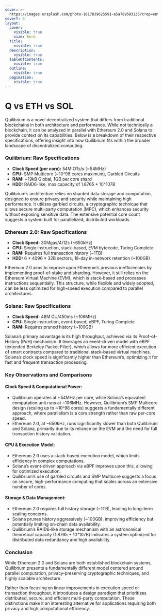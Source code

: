 ```yaml
---
cover: >-
  https://images.unsplash.com/photo-1617839625591-e5a789593135?crop=entropy&cs=srgb&fm=jpg&ixid=M3wxOTcwMjR8MHwxfHNlYXJjaHwxfHxxdWFudHVtfGVufDB8fHx8MTcxODcyMzIxNHww&ixlib=rb-4.0.3&q=85
coverY: 0
layout:
  cover:
    visible: true
    size: hero
  title:
    visible: true
  description:
    visible: true
  tableOfContents:
    visible: true
  outline:
    visible: true
  pagination:
    visible: true
---
```


# Q vs ETH vs SOL

Quilibrium is a novel decentralized system that differs from traditional blockchains in both architecture and performance. While not technically a blockchain, it can be analyzed in parallel with Ethereum 2.0 and Solana to provide context on its capabilities. Below is a breakdown of their respective specifications, offering insight into how Quilibrium fits within the broader landscape of decentralized computing.

### **Quilibrium: Raw Specifications**

* **Clock Speed (per core):** 54M OTs/s (\~54MHz)
* **CPU:** SMP Multicore (\~10^98 cores maximum), Garbled Circuits
* **RAM:** \~19kB Global, 1GB per core shard
* **HDD:** RAID6-like, max capacity of 1.8765 \* 10^107B

Quilibrium’s architecture relies on sharded data storage and computation, designed to ensure privacy and security while maintaining high performance. It utilizes garbled circuits, a cryptographic technique that allows secure multi-party computation (MPC), which enhances security without exposing sensitive data. The extensive potential core count suggests a system built for parallelized, distributed workloads.

### **Ethereum 2.0: Raw Specifications**

* **Clock Speed:** 30Mgas/4/12s (\~650kHz)
* **CPU:** Single instruction, stack-based, EVM bytecode, Turing Complete
* **RAM:** Requires full transaction history (\~1TB)
* **HDD:** 6 \* 4096 \* 32B sectors, 18-day in-network retention (\~100GB)

Ethereum 2.0 aims to improve upon Ethereum’s previous inefficiencies by implementing proof-of-stake and sharding. However, it still relies on the Ethereum Virtual Machine (EVM), which is stack-based and processes instructions sequentially. This structure, while flexible and widely adopted, can be less optimized for high-speed execution compared to parallel architectures.

### **Solana: Raw Specifications**

* **Clock Speed:** 48M CU/450ms (\~106MHz)
* **CPU:** Single instruction, event-based, eBPF, Turing Complete
* **RAM:** Requires pruned history (\~100GB)

Solana’s primary advantage is its high throughput, achieved via its Proof-of-History (PoH) mechanism. It leverages an event-driven model with eBPF (extended Berkeley Packet Filter), which allows for more efficient execution of smart contracts compared to traditional stack-based virtual machines. Solana’s clock speed is significantly higher than Ethereum’s, optimizing it for fast and frequent transaction processing.

### **Key Observations and Comparisons**

#### **Clock Speed & Computational Power:**

* Quilibrium operates at \~54MHz per core, while Solana’s equivalent computation unit runs at \~106MHz. However, Quilibrium’s SMP Multicore design (scaling up to \~10^98 cores) suggests a fundamentally different approach, where parallelism is a core strength rather than raw per-core speed.
* Ethereum 2.0, at \~650kHz, runs significantly slower than both Quilibrium and Solana, primarily due to its reliance on the EVM and the need for full transaction history validation.

#### **CPU & Execution Model:**

* Ethereum 2.0 uses a stack-based execution model, which limits efficiency in complex computations.
* Solana’s event-driven approach via eBPF improves upon this, allowing for optimized execution.
* Quilibrium’s use of garbled circuits and SMP Multicore suggests a focus on secure, high-performance computing that scales across an extensive number of cores.

#### **Storage & Data Management:**

* Ethereum 2.0 requires full history storage (\~1TB), leading to long-term scaling concerns.
* Solana prunes history aggressively (\~100GB), improving efficiency but potentially limiting on-chain data availability.
* Quilibrium’s RAID6-like storage mechanism with an astronomical theoretical capacity (1.8765 \* 10^107B) indicates a system optimized for distributed data redundancy and high availability.

### **Conclusion**

While Ethereum 2.0 and Solana are both established blockchain systems, Quilibrium presents a fundamentally different model centered around parallel computation, privacy-preserving cryptographic techniques, and highly scalable architecture.&#x20;

Rather than focusing on linear improvements in execution speed or transaction throughput, it introduces a design paradigm that prioritizes distributed, secure, and efficient multi-party computation. These distinctions make it an interesting alternative for applications requiring both privacy and high computational efficiency.
